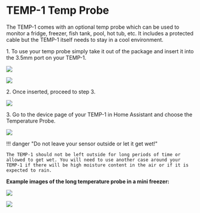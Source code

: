 # TEMP-1 Temp Probe

The TEMP-1 comes with an optional temp probe which can be used to monitor a fridge, freezer, fish tank, pool, hot tub, etc. It includes a protected cable but the TEMP-1 itself needs to stay in a cool environment.

1\. To use your temp probe simply take it out of the package and insert it into the 3.5mm port on your TEMP-1.

![](assets/temp1-temp-probe-insert-1.jpg)

![](assets/temp1-probe-fully-inserted.jpg)

2\. Once inserted, proceed to step 3.

![](assets/temp1-temp-probe-pic-1.jpg)

3\. Go to the device page of your TEMP-1 in Home Assistant and choose the Temperature Probe.

![](assets/temp1b-temp-probe-pic-1-1.png)

!!! danger "Do not leave your sensor outside or let it get wet!"

    The TEMP-1 should not be left outside for long periods of time or allowed to get wet. You will need to use another case around your TEMP-1 if there will be high moisture content in the air or if it is expected to rain.

**Example images of the long temperature probe in a mini freezer:**

![](assets/temp1b-temp-probe-freezer-pic-1.jpg)

![](assets/temp1b-temp-probe-freezer-pic-2.jpg)